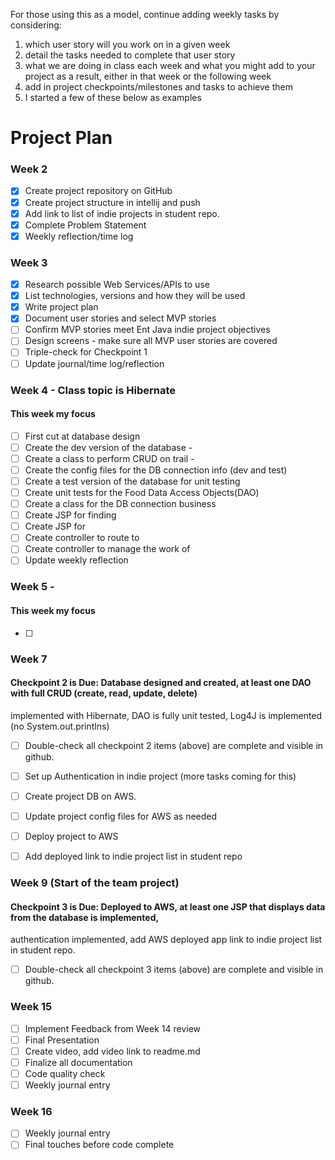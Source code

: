 For those using this as a model, continue adding weekly tasks by
considering:
1. which user story will you work on in a given week
2. detail the tasks needed to complete that user story
3. what we are doing in class each week and what you might add to your
project as a result, either in that week or the following week
4. add in project checkpoints/milestones and tasks to achieve them
5. I started a few of these below as examples


# Project Plan

### Week 2
- [X] Create project repository on GitHub
- [X] Create project structure in intellij and push
- [X] Add link to list of indie projects in student repo.
- [X] Complete Problem Statement
- [X] Weekly reflection/time log

### Week 3
- [X] Research possible Web Services/APIs to use
- [X] List technologies, versions and how they will be used
- [X] Write project plan
- [X] Document user stories and select MVP stories
- [ ] Confirm MVP stories meet Ent Java indie project objectives
- [ ] Design screens - make sure all MVP user stories are covered
- [ ] Triple-check for Checkpoint 1
- [ ] Update journal/time log/reflection

### Week 4 - Class topic is Hibernate
#### This week my focus
- [ ] First cut at database design
- [ ] Create the dev version of the database -
- [ ] Create a class to perform CRUD on trail -
- [ ] Create the config files for the DB connection info (dev and test)
- [ ] Create a test version of the database for unit testing
- [ ] Create unit tests for the Food Data Access Objects(DAO)
- [ ] Create a class for the DB connection business
- [ ] Create JSP for finding
- [ ] Create JSP for
- [ ] Create controller to route to
- [ ] Create controller to manage the work of
- [ ] Update weekly reflection

### Week 5 - 
#### This week my focus
- [ ] 

### Week 7
#### Checkpoint 2 is Due: Database designed and created, at least one DAO with full CRUD (create, read, update, delete)
implemented with Hibernate, DAO is fully unit tested, Log4J is implemented (no System.out.printlns)

- [ ] Double-check all checkpoint 2 items (above) are complete and visible in github.
- [ ] Set up Authentication in indie project (more tasks coming for this)
- [ ] Create project DB on AWS.
- [ ] Update project config files for AWS as needed
- [ ] Deploy project to AWS
- [ ] Add deployed link to indie project list in student repo


### Week 9 (Start of the team project)
#### Checkpoint 3 is Due: Deployed to AWS, at least one JSP that displays data from the database is implemented,
authentication implemented, add AWS deployed app link to indie project list in student repo.
- [ ] Double-check all checkpoint 3 items (above) are complete and visible in github.

### Week 15
- [ ] Implement Feedback from Week 14 review
- [ ] Final Presentation
- [ ] Create video, add video link to readme.md
- [ ] Finalize all documentation
- [ ] Code quality check
- [ ] Weekly journal entry

### Week 16
- [ ] Weekly journal entry
- [ ] Final touches before code complete